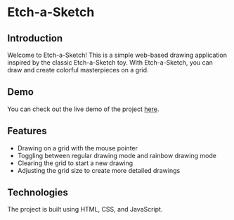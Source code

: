 # Etch-a-Sketch

## Introduction

Welcome to Etch-a-Sketch! This is a simple web-based drawing application inspired by the classic Etch-a-Sketch toy. With Etch-a-Sketch, you can draw and create colorful masterpieces on a grid.

## Demo

You can check out the live demo of the project [here](https://ekrat123.github.io/Etch-a-Sketch-TOP-Project/).

## Features

- Drawing on a grid with the mouse pointer
- Toggling between regular drawing mode and rainbow drawing mode
- Clearing the grid to start a new drawing
- Adjusting the grid size to create more detailed drawings

## Technologies

The project is built using HTML, CSS, and JavaScript.

